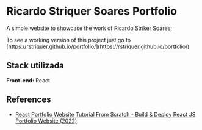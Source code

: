 # Ricardo Striquer Soares Portfolio

A simple website to showcase the work of Ricardo Striker Soares;

To see a working version of this project just go to [https://rstriquer.github.io/portfolio/](https://rstriquer.github.io/portfolio/)

## Stack utilizada

**Front-end:** React

## References

- [React Portfolio Website Tutorial From Scratch - Build & Deploy React JS Portfolio Website (2022)](https://www.youtube.com/watch?v=G-Cr00UYokU)
